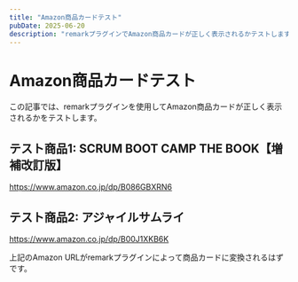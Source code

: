 ```yaml
---
title: "Amazon商品カードテスト"
pubDate: 2025-06-20
description: "remarkプラグインでAmazon商品カードが正しく表示されるかテストします"
---
```


# Amazon商品カードテスト

この記事では、remarkプラグインを使用してAmazon商品カードが正しく表示されるかをテストします。

## テスト商品1: SCRUM BOOT CAMP THE BOOK【増補改訂版】

https://www.amazon.co.jp/dp/B086GBXRN6

## テスト商品2: アジャイルサムライ

https://www.amazon.co.jp/dp/B00J1XKB6K

上記のAmazon URLがremarkプラグインによって商品カードに変換されるはずです。 